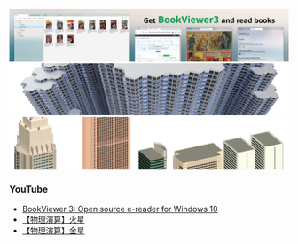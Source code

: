 [![banner](https://raw.githubusercontent.com/kurema/kurema/master/image/banner3.jpg)](https://github.com/kurema/BookViewerApp3)  
[![banner](https://raw.githubusercontent.com/kurema/kurema/master/image/banner2.png)](https://github.com/kurema/RhinoArchitecturalLibrary)  
[![banner](https://raw.githubusercontent.com/kurema/kurema/master/image/banner1.png)](https://github.com/kurema/Models)

### YouTube
<!-- YOUTUBE:START -->
- [BookViewer 3: Open source e-reader for Windows 10](https://www.youtube.com/watch?v=rKCw_OlOKb8)
- [【物理演算】火星](https://www.youtube.com/watch?v=1ZDDZ7CYr50)
- [【物理演算】金星](https://www.youtube.com/watch?v=RfbYT1-Bg_o)
<!-- YOUTUBE:END -->
